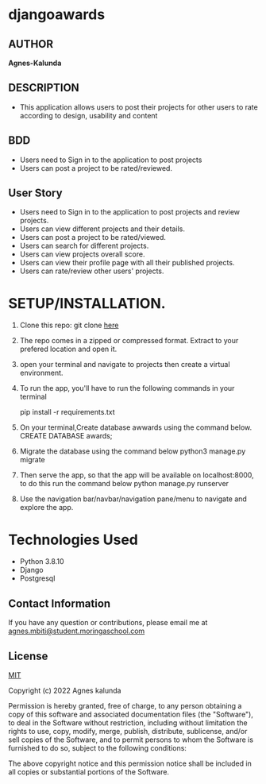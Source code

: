 # djangoawards
## AUTHOR 
**Agnes-Kalunda**
## DESCRIPTION
- This application allows users to post their projects for other users to rate according to design, usability and content 
## BDD 
- Users need to Sign in to the application to post projects 
- Users can post a project to be rated/reviewed.
## User Story
- Users need to Sign in to the application to post projects and review projects.
- Users can view different projects and their details. 
- Users can post a project to be rated/viewed.
- Users can search for different projects.
- Users can view projects overall score. 
- Users can view their profile page with all their published projects. 
- Users can rate/review other users' projects.
# **SETUP/INSTALLATION.**
 
1. Clone this repo: git clone [here](https://github.com/Agnes-Kalunda/djangoawards.git)
2. The repo comes in a zipped or compressed format. Extract to your prefered location and open it.
3. open your terminal and navigate to projects then create a virtual environment.
3. To run the app, you'll have to run the following commands in your terminal
    
    pip install -r requirements.txt
4. On your terminal,Create database awwards using the command below.
       CREATE DATABASE awards; 
5. Migrate the database using the command below
       python3 manage.py migrate
6. Then serve the app, so that the app will be available on localhost:8000, to do this run the command below
       python manage.py runserver
7. Use the navigation bar/navbar/navigation pane/menu to navigate and explore the app.
# Technologies Used
* Python 3.8.10
* Django
* Postgresql



## Contact Information   
If you have any question or contributions, please email me at agnes.mbiti@student.moringaschool.com

## License
[MIT](https://choosealicense.com/licenses/mit/)


Copyright (c) 2022 Agnes kalunda

Permission is hereby granted, free of charge, to any person obtaining a copy of this software and associated documentation files (the "Software"), to deal in the Software without restriction, including without limitation the rights to use, copy, modify, merge, publish, distribute, sublicense, and/or sell copies of the Software, and to permit persons to whom the Software is furnished to do so, subject to the following conditions:

The above copyright notice and this permission notice shall be included in all copies or substantial portions of the Software.